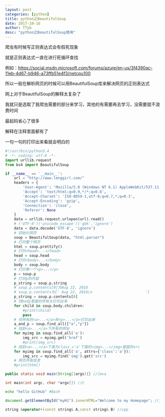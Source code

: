 ```yaml
---
layout: post
categories: [python]
title: python之BeautifulSoup
date: 2017-10-16
author: TTyb
desc: "python之BeautifulSoup使用"
---
```


爬虫有时候写正则表达式会有假死现象

就是正则表达式一直在进行死循环查找

例如：https://social.msdn.microsoft.com/forums/azure/en-us/3f4390ac-11eb-4d67-b946-a73ffb51e4f3/netcpu100

所以一般在解析网页的时候可以用BeautifulSoup库来解决网页的正则表达式

网上对于BeautifulSoup的解释太复杂了

我就只是选取了我爬虫需要的部分来学习，其他的有需要再去学习，没需要就不浪费时间

最起码省心了很多

解释在注释里面都有了

一句一句的打印出来看就会明白的

```Python
#!/usr/bin/python3.4
# -*- coding: utf-8 -*-
import urllib.request
from bs4 import BeautifulSoup

if __name__ == '__main__':
    url = "http://www.lenggirl.com/"
    headers = {
        'User-Agent': 'Mozilla/5.0 (Windows NT 6.1) AppleWebKit/537.11 (KHTML, like Gecko) Chrome/23.0.1271.64 Safari/537.11',
        'Accept': 'text/html;q=0.9,*/*;q=0.8',
        'Accept-Charset': 'ISO-8859-1,utf-8;q=0.7,*;q=0.3',
        'Accept-Encoding': 'gzip',
        'Connection': 'close',
        'Referer': None
    }
    data = urllib.request.urlopen(url).read()
    # ('UTF-8')('unicode_escape')('gbk','ignore')
    data = data.decode('UTF-8', 'ignore')
    # 初始化网页
    soup = BeautifulSoup(data, "html.parser")
    # 打印整个网页
    html = soup.prettify()
    # 打印<head>...</head>
    head = soup.head
    # 打印<body>...</body>
    body = soup.body
    # 打印第一个<p>...</p>
    p = soup.p
    # 打印p的内容
    p_string = soup.p.string
    # soup.p.contents[0]为Aug 22, 2016
    # soup.p.contents为[' Aug 22, 2016\n                        ']
    p_string = soup.p.contents[0]
    # 将body里面的所有头打印出来
    for child in soup.body.children:
        #print(child)
        pass
    # 将所有的<a>...</a>和<p>...</p>打印出来
    a_and_p = soup.find_all(["a","p"])
    # 找到<a>...</a>下所有的网址
    for myimg in soup.find_all('a'):
        img_src = myimg.get('href')
        #print(img_src)
    # 找到<a>...</a>下类为class_='a'下面的<img>...</img>里面的src
    for myimg in soup.find_all('a', attrs={'class':'a'}):
        img_src = myimg.find('img').get('src')
    # 网页所有信息
    #print(html)
```

```Java
public static void main(String[]args){} //Java
```
```c
int main(int argc, char *argv[]) //C
```
```Bash
echo "hello GitHub" #Bash
```
```javascript
document.getElementById("myH1").innerHTML="Welcome to my Homepage"; //javascipt
```
```cpp
string &operator+(const string& A,const string& B) //cpp
```
